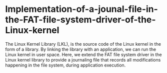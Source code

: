 # Implementation-of-a-jounal-file-in-the-FAT-file-system-driver-of-the-Linux-kernel

The Linux Kernel Library (LKL), is the source code of the Linux kernel in the form of a library. By linking the library with an application, we can run the Linux kernel in user space. Here, we extend the FAT file system driver in the Linux kernel library to provide a journaling file that records all modifications happening in the file system, during application execution.
